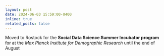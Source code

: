 ```yaml
---
layout: post
date: 2024-06-03 15:59:00-0400
inline: true
related_posts: false
---
```


Moved to Rostock for the <a href="https://www.demogr.mpg.de/en/news_events_6123/news_press_releases_4630/news/population_and_social_data_science_summer_incubator_program_2024_13112" style="color: inherit; text-decoration: none;">**Social Data Science Summer Incubator program**</a> for at the <a href="https://www.demogr.mpg.de/en/" style="color: inherit; text-decoration: none;">*Max Planck Institute for Demographic Research*</a> until the end of August
